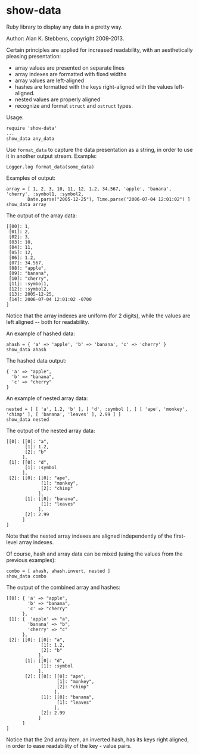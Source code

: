show-data
=========

Ruby library to display any data in a pretty way.

Author: Alan K. Stebbens, copyright 2009-2013.

Certain principles are applied for increased readability, with an aesthetically pleasing presentation:
* array values are presented on separate lines
* array indexes are formatted with fixed widths
* array values are left-aligned
* hashes are formatted with the keys right-aligned with the values left-aligned.
* nested values are properly aligned
* recognize and format `struct` and `ostruct` types.

Usage:

    require 'show-data'
    ...
    show_data any_data

Use `format_data` to capture the data presentation as a string, in order to use
it in another output stream.  Example:

    Logger.log format_data(some_data)

Examples of output:

    array = [ 1, 2, 3, 10, 11, 12, 1.2, 34.567, 'apple', 'banana', 'cherry', :symbol1, :symbol2,
            Date.parse("2005-12-25"), Time.parse("2006-07-04 12:01:02") ]
    show_data array

The output of the array data:

    [[00]: 1,
     [01]: 2,
     [02]: 3,
     [03]: 10,
     [04]: 11,
     [05]: 12,
     [06]: 1.2,
     [07]: 34.567,
     [08]: "apple",
     [09]: "banana",
     [10]: "cherry",
     [11]: :symbol1,
     [12]: :symbol2,
     [13]: 2005-12-25,
     [14]: 2006-07-04 12:01:02 -0700
    ]

Notice that the array indexes are uniform (for 2 digits), while the values are left aligned -- both for readability.

An example of hashed data:

    ahash = { 'a' => 'apple', 'b' => 'banana', 'c' => 'cherry' }
    show_data ahash

The hashed data output:

    { 'a' => "apple",
      'b' => "banana",
      'c' => "cherry"
    }

An example of nested array data:

    nested = [ [ 'a', 1.2, 'b' ], [ 'd', :symbol ], [ [ 'ape', 'monkey', 'chimp' ], [ 'banana', 'leaves' ], 2.99 ] ]
    show_data nested

The output of the nested array data:

    [[0]: [[0]: "a",
           [1]: 1.2,
           [2]: "b"
          ],
     [1]: [[0]: "d",
           [1]: :symbol
          ],
     [2]: [[0]: [[0]: "ape",
                 [1]: "monkey",
                 [2]: "chimp"
                ],
           [1]: [[0]: "banana",
                 [1]: "leaves"
                ],
           [2]: 2.99
          ]
    ]

Note that the nested array indexes are aligned independently of the first-level array indexes.

Of course, hash and array data can be mixed (using the values from the previous examples):

    combo = [ ahash, ahash.invert, nested ]
    show_data combo

The output of the combined array and hashes:

    [[0]: { 'a' => "apple",
            'b' => "banana",
            'c' => "cherry"
          },
     [1]: {  'apple' => "a",
            'banana' => "b",
            'cherry' => "c"
          },
     [2]: [[0]: [[0]: "a",
                 [1]: 1.2,
                 [2]: "b"
                ],
           [1]: [[0]: "d",
                 [1]: :symbol
                ],
           [2]: [[0]: [[0]: "ape",
                       [1]: "monkey",
                       [2]: "chimp"
                      ],
                 [1]: [[0]: "banana",
                       [1]: "leaves"
                      ],
                 [2]: 2.99
                ]
          ]
    ]

Notice that the 2nd array item, an inverted hash, has its keys right aligned,
in order to ease readability of the key - value pairs.

